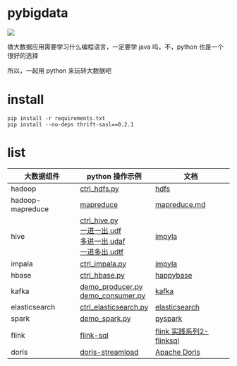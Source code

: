 # pybigdata
![](https://img.shields.io/badge/python-3.6%2B-brightgreen)

做大数据应用需要学习什么编程语言，一定要学 java 吗，不，python 也是一个很好的选择

所以，一起用 python 来玩转大数据吧



# install

```shell
pip install -r requirements.txt
pip install --no-deps thrift-sasl==0.2.1
```



# list

| 大数据组件            | python 操作示例                                                                                                                        | 文档 |
|------------------|------------------------------------------------------------------------------------------------------------------------------------| --------------- |
| hadoop           | [ctrl_hdfs.py](hadoop/ctrl_hdfs.py)                                                                                                | [hdfs](https://hdfscli.readthedocs.io/en/latest/) |
| hadoop-mapreduce | [mapreduce](hadoop/mapreduce/wordcount)                                                                                            | [mapreduce.md](hadoop/mapreduce/wordcount/wordcount.md)    |
| hive             | [ctrl_hive.py](hive/ctrl_hive.py) <br> [一进一出 udf](hive/hive-udf) <br> [多进一出 udaf](hive/hive-udaf) <br> [一进多出 udtf](hive/hive-udtf) | [impyla](https://github.com/cloudera/impyla)                |
| impala           | [ctrl_impala.py](impala/ctrl_impala.py)                                                                                            | [impyla](https://github.com/cloudera/impyla) |
| hbase            | [ctrl_hbase.py](hbase/ctrl_hbase.py)                                                                                               | [happybase](https://happybase.readthedocs.io/en/latest/user.html#retrieving-data) |
| kafka            | [demo_producer.py](kafka/demo_producer.py) <br> [demo_consumer.py](kafka/demo_consumer.py)                                         | [kafka](https://kafka-python.readthedocs.io/en/master/) |
| elasticsearch    | [ctrl_elasticsearch.py](elasticsearch/ctrl_elasticsearch.py)                                                                       | [elasticsearch](https://elasticsearch-py.readthedocs.io/en/7.7.1/) |
| spark            | [demo_spark.py](spark/demo_spark.py)                                                                                               | [pyspark](http://spark.apache.org/docs/latest/api/python/getting_started/index.html)                |
| flink            | [flink-sql](flink/flink-sql)                                                                                                       |  [flink 实践系列2-flinksql](http://blog.turboway.top/article/flinksql/)                |
| doris            | [doris-streamload](doris/streamload.py)                                                                                            |  [Apache Doris](https://doris.apache.org/master/zh-CN/administrator-guide/load-data/stream-load-manual.html)                |
